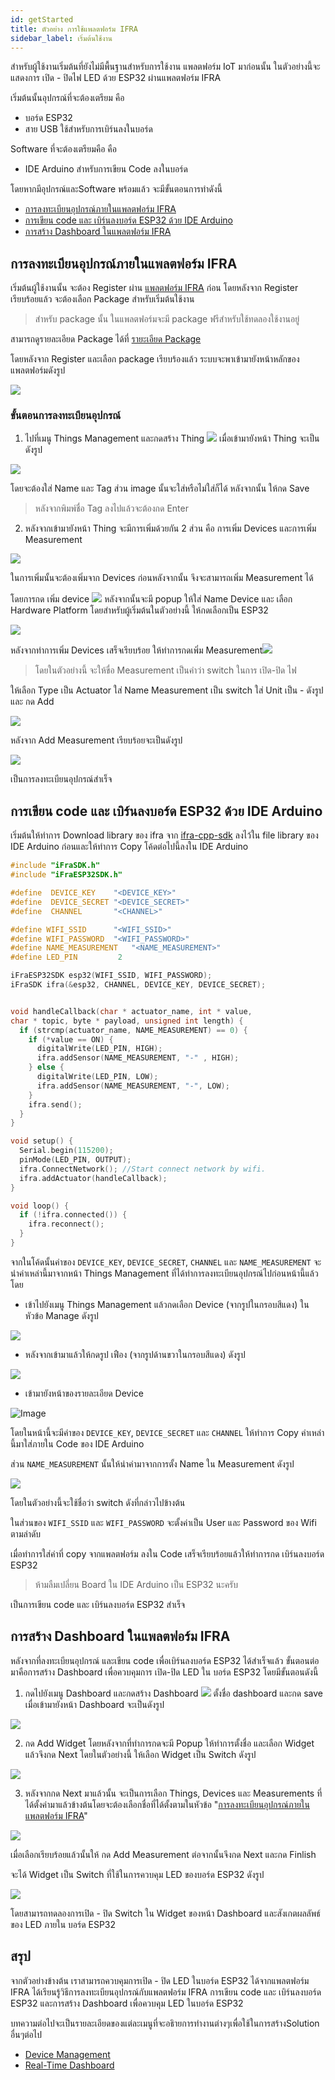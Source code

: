 ```yaml
---
id: getStarted
title: ตัวอย่าง การใช้แพลตฟอร์ม IFRA 
sidebar_label: เริ่มต้นใช้งาน
---
```


สำหรับผู้ใช้งานเริ่มต้นที่ยังไม่มีพื้นฐานสำหรับการใช้งาน แพลตฟอร์ม IoT มาก่อนนั้น ในตัวอย่างนี้จะแสดงการ เปิด - ปิดไฟ LED ด้วย ESP32 ผ่านแพลตฟอร์ม IFRA

เริ่มต้นนั้นอุปกรณ์ที่จะต้องเตรียม คือ
- บอร์ด ESP32
- สาย USB ใช้สำหรับการเบิร์นลงในบอร์ด

Software ที่จะต้องเตรียมคือ คือ
- IDE Arduino สำหรับการเขียน Code ลงในบอร์ด

โดยหากมีอุปกรณ์และSoftware พร้อมแล้ว จะมีขั้นตอนการทำดังนี้ 
* [การลงทะเบียนอุปกรณ์ภายในแพลตฟอร์ม IFRA](#การลงทะเบียนอุปกรณ์ภายในแพลตฟอร์ม-ifra)
* [การเขียน code และ เบิร์นลงบอร์ด ESP32 ด้วย IDE Arduino](#การเขียน-code-และ-เบิร์นลงบอร์ด-esp32-ด้วย-ide-arduino)
* [การสร้าง Dashboard ในแพลตฟอร์ม IFRA](#การสร้าง-dashboard-ในแพลตฟอร์ม-ifra)


## การลงทะเบียนอุปกรณ์ภายในแพลตฟอร์ม IFRA   

เริ่มต้นผู้ใช้งานนั้น จะต้อง Register ผ่าน [แพลตฟอร์ม IFRA](ttps://ws.ifra.io/) ก่อน โดยหลังจาก Register เรียบร้อยแล้ว จะต้องเลือก Package สำหรับเริ่มต้นใช้งาน 
> สำหรับ package นั้น ในแพลตฟอร์มจะมี package ฟรีสำหรับใช้ทดลองใช้งานอยู่

สามารถดูรายละเอียด Package ได้ที่ [รายะเอียด Package](ttps://ws.ifra.io/)

โดยหลังจาก Register และเลือก package เรียบร้องแล้ว ระบบจะพาเข้ามายังหน้าหลักของแพลตฟอร์มดังรูป
<p class="frame">
<img src="/img/dashboard_home.png">
</p>


### ขั้นตอนการลงทะเบียนอุปกรณ์ 
1. ไปที่เมนู Things Management และกดสร้าง Thing <img src="/img/thing.png" class="imp-in-p"> 
 เมื่อเข้ามายังหน้า Thing จะเป็นดังรูป 
<p class="frame">
<img src="/img/thing_home.png">
</p>

โดยจะต้องใส่ Name และ Tag ส่วน image นั้นจะใส่หรือไม่ใส่ก็ได้ หลังจากนั้น ให้กด Save
> หลังจากพิมพ์ชื่อ Tag ลงไปแล้วจะต้องกด Enter

2. หลังจากเข้ามายังหน้า Thing จะมีการเพิ่มด้วยกัน 2 ส่วน คือ การเพิ่ม Devices และการเพิ่ม Measurement 
<p class="frame">
<img src="/img/thing_home_add.png">
</p>


ในการเพิ่มนั้นจะต้องเพิ่มจาก Devices ก่อนหลังจากนั้น จึงจะสามารถเพิ่ม Measurement ได้ 

โดยการกด เพิ่ม device <img src="/img/add_device.png" class="imp-in-p">  หลังจากนั้นจะมี popup ให้ใส่ Name Device และ เลือก Hardware Platform โดยสำหรับผู้เริ่มต้นในตัวอย่างนี้ ให้กดเลือกเป็น ESP32 

<p class="frame">
<img src="/img/add_device_popup.png">
</p>

หลังจากทำการเพิ่ม Devices เสร็จเรียบร้อย ให้ทำการกดเพิ่ม Measurement<img src="/img/add_Measurement.png" class="imp-in-p"> 

> โดยในตัวอย่างนี้ จะให้ขื่อ Measurement เป็นคำว่า switch ในการ เปิด-ปิด ไฟ 

ให้เลือก Type เป็น Actuator ใส่ Name Measurement เป็น switch ใส่ Unit เป็น - ดังรูป และ กด Add

<p class="frame">
<img src="/img/add_Measurement_popup.png">
</p>


หลังจาก Add Measurement เรียบร้อยจะเป็นดังรูป

<p class="frame">
<img src="/img/thing_success.png">
</p>

เป็นการลงทะเบียนอุปกรณ์สำเร็จ

## การเขียน code และ เบิร์นลงบอร์ด ESP32 ด้วย IDE Arduino 

เริ่มต้นให้ทำการ Download library ของ ifra จาก [ifra-cpp-sdk](https://github.com/ifraiot/ifra-cpp-sdk) 
ลงไว้ใน file library ของ IDE Arduino ก่อนและให้ทำการ Copy โค้ดต่อไปนี้ลงใน IDE Arduino

```c++
#include "iFraSDK.h"
#include "iFraESP32SDK.h"

#define  DEVICE_KEY    "<DEVICE_KEY>"
#define  DEVICE_SECRET "<DEVICE_SECRET>"
#define  CHANNEL       "<CHANNEL>"

#define WIFI_SSID      "<WIFI_SSID>"
#define WIFI_PASSWORD  "<WIFI_PASSWORD>"
#define NAME_MEASUREMENT   "<NAME_MEASUREMENT>"
#define LED_PIN         2

iFraESP32SDK esp32(WIFI_SSID, WIFI_PASSWORD);
iFraSDK ifra(&esp32, CHANNEL, DEVICE_KEY, DEVICE_SECRET);


void handleCallback(char * actuator_name, int * value,
char * topic, byte * payload, unsigned int length) {
  if (strcmp(actuator_name, NAME_MEASUREMENT) == 0) {
    if (*value == ON) {
      digitalWrite(LED_PIN, HIGH);
      ifra.addSensor(NAME_MEASUREMENT, "-" , HIGH);
    } else {
      digitalWrite(LED_PIN, LOW);
      ifra.addSensor(NAME_MEASUREMENT, "-", LOW);
    }
    ifra.send();
  }
}

void setup() {
  Serial.begin(115200);
  pinMode(LED_PIN, OUTPUT);
  ifra.ConnectNetwork(); //Start connect network by wifi.
  ifra.addActuator(handleCallback);
}

void loop() {
  if (!ifra.connected()) {
    ifra.reconnect();
  }
}
```

จากในโค้ดนั้นค่าของ `DEVICE_KEY`, `DEVICE_SECRET`, `CHANNEL` และ `NAME_MEASUREMENT` จะนำค่าเหล่านี้มาจากหน้า Things Management ที่ได้ทำการลงทะเบียนอุปกรณ์ไปก่อนหน้านี้แล้ว โดย

* เข้าไปยังเมนู Things Management แล้วกดเลือก Device (จากรูปในกรอบสีแดง) ในหัวข้อ Manage ดังรูป

<p class="frame">
<img src="/img/setting_thing_device.png">
</p>

* หลังจากเข้ามาแล้วให้กดรูป เฟือง (จากรูปด้านขวาในกรอบสีแดง) ดังรูป

<p class="frame">
<img src="/img/add_device_success.png">
</p>

* เข้ามายังหน้าของรายละเอียด Device 

![Image](/img/detail_device.png)


โดยในหน้านี้จะมีค่าของ `DEVICE_KEY`, `DEVICE_SECRET` และ `CHANNEL` ให้ทำการ Copy ค่าเหล่านี้มาใส่ภายใน Code ของ IDE Arduino

ส่วน `NAME_MEASUREMENT` นั้นให้นำค่ามาจากการตั้ง Name ใน Measurement ดังรูป

<p class="frame">
<img src="/img/name_measu.png">
</p>

โดยในตัวอย่างนี้จะใช้ชื่อว่า switch ดังที่กล่าวไปข้างต้น

ในส่วนของ `WIFI_SSID` และ `WIFI_PASSWORD` จะตั้งค่าเป็น User และ Password ของ Wifi ตามลำดับ

เมื่อทำการใส่ค่าที่ copy จากแพลตฟอร์ม ลงใน Code เสร็จเรียบร้อยแล้วให้ทำการกด เบิร์นลงบอร์ด ESP32

> ห้ามลืมเปลี่ยน Board ใน IDE Arduino เป็น ESP32 นะครับ


เป็นการเขียน code และ เบิร์นลงบอร์ด ESP32 สำเร็จ


## การสร้าง Dashboard ในแพลตฟอร์ม IFRA 

หลังจากที่ลงทะเบียนอุปกรณ์ และเขียน code เพื่อเบิร์นลงบอร์ด ESP32 ได้สำเร็จแล้ว ขั้นตอนต่อมาคือการสร้าง Dashboard เพื่อควบคุมการ เปิด-ปิด LED ใน บอร์ด ESP32 โดยมีขั้นตอนดังนี้

1. กดไปยังเมนู Dashboard และกดสร้าง Dashboard <img src="/img/bnt_add_dashnoard.png" class="imp-in-p"> ตั้งชื่อ dashboard และกด save เมื่อเข้ามายังหน้า Dashboard จะเป็นดังรูป

<p class="frame">
<img src="/img/dashboard_home_success.png">
</p>

2. กด Add Widget โดยหลังจากที่ทำการกดจะมี Popup ให้ทำการตั้งชื่อ และเลือก Widget แล้วจึงกด Next
โดยในตัวอย่างนี้ ให้เลือก Widget เป็น Switch ดังรูป

<p class="frame">
<img src="/img/setting_add_dashboard.png">
</p>

3. หลังจากกด Next มาแล้วนั้น จะเป็นการเลือก Things, Devices และ Measurements ที่ได้ตั้งค่ามาแล้วข้างต้นโดยจะต้องเลือกชื่อที่ได้ตั้งตามในหัวข้อ "[การลงทะเบียนอุปกรณ์ภายในแพลตฟอร์ม IFRA](#การลงทะเบียนอุปกรณ์ภายในแพลตฟอร์ม-ifra)"

<p class="frame">
<img src="/img/add_widget.png">
</p>

เมื่อเลือกเรียบร้อยแล้วนั้นให้ กด Add Measurement ต่อจากนั้นจึงกด Next และกด Finlish

จะได้ Widget เป็น Switch ที่ใช้ในการควบคุม LED ของบอร์ด ESP32 ดังรูป

<p class="frame">
<img src="/img/dashboard_sw.png">
</p>

โดยสามารถทดลองการเปิด - ปิด Switch  ใน Widget ของหน้า Dashboard และสังเกตผลลัพธ์ของ LED ภายใน บอร์ด ESP32

## สรุป
จากตัวอย่างข้างต้น เราสามารถควบคุมการเปิด - ปิด LED ในบอร์ด ESP32 ได้จากแพลตฟอร์ม IFRA
ได้เรียนรู้วิธีการลงทะเบียนอุปกรณ์กับแพลตฟอร์ม IFRA 
การเขียน code และ เบิร์นลงบอร์ด ESP32 และการสร้าง Dashboard เพื่อควบคุม LED ในบอร์ด ESP32 

บทความต่อไปจะเป็นรายละเอียดของแต่ละเมนูที่จะอธิายการทำงานต่างๆเพื่อใช้ในการสร้างSolution อื่นๆต่อไป


* [Device Management](/docs/Device_management/thing)
* [Real-Time Dashboard](/docs/Dashboard/chart_widget)






